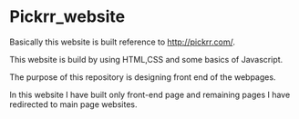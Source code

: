 # Pickrr_website
  
 Basically this website is built reference to http://pickrr.com/.
 
 This website is build by using HTML,CSS and some basics of Javascript.
 
 The purpose of this repository is designing front end of the webpages.
 
 In this website I have built only front-end page and remaining pages I have redirected to main page websites.
